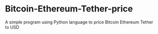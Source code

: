 # Bitcoin-Ethereum-Tether-price
A simple program using Python language to price Bitcoin Ethereum Tether to USD
